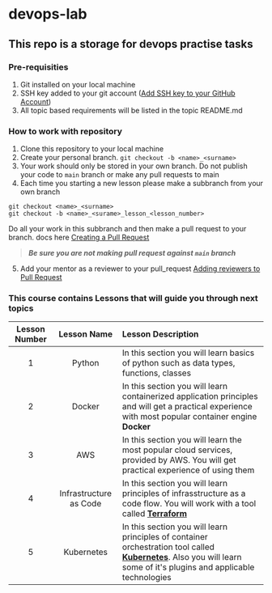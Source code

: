 # devops-lab
## This repo is a storage for devops practise tasks
### Pre-requisities
1. Git installed on your local machine
2. SSH key added to your git account ([Add SSH key to your GitHub Account](https://docs.github.com/en/authentication/connecting-to-github-with-ssh/adding-a-new-ssh-key-to-your-github-account))
3. All topic based requirements will be listed in the topic README.md
### How to work with repository
1. Clone this repository to your local machine
2. Create your personal branch. `git checkout -b <name>_<surname>`
3. Your work should only be stored in your own branch. Do not publish your code to `main` branch or make any pull requests to main
4. Each time you starting a new lesson please make a subbranch from your own branch
```
git checkout <name>_<surname>
git checkout -b <name>_<surame>_lesson_<lesson_number>
```
Do all your work in this subbranch and then make a pull request to your branch. docs here [Creating a Pull Request](https://docs.github.com/en/pull-requests/collaborating-with-pull-requests/proposing-changes-to-your-work-with-pull-requests/creating-a-pull-request)
>***Be sure you are not making pull request against `main` branch***
5. Add your mentor as a reviewer to your pull_request [Adding reviewers to Pull Request](https://docs.github.com/en/pull-requests/collaborating-with-pull-requests/proposing-changes-to-your-work-with-pull-requests/requesting-a-pull-request-review)

### This course contains Lessons that will guide you through next topics

| Lesson Number |      Lesson Name       | Lesson Description                                                                                                                                                                             |
|:-------------:|:----------------------:|:-----------------------------------------------------------------------------------------------------------------------------------------------------------------------------------------------|
|       1       |         Python         | In this section you will learn basics of python such as data types, functions, classes                                                                                                         |
|       2       |         Docker         | In this section you will learn containerized application principles and will get a practical experience with most popular container engine **Docker**                                          |
|       3       |          AWS           | In this section you will learn the most popular cloud services, provided by AWS. You will get practical experience of using them                                                               |
|       4       | Infrastructure as Code | In this section you will learn principles of infrasstructure as a code flow. You will work with a tool called [**Terraform**](https://www.terraform.io)                                        |
|       5       |       Kubernetes       | In this section you will learn principles of container orchestration tool called [**Kubernetes**](https://kubernetes.io). Also you will learn some of it's plugins and applicable technologies |